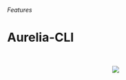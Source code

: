 _Features_
# Aurelia-CLI

<br>
<p align=center>
  <img src="https://cloud.githubusercontent.com/assets/2712405/18488760/d2ea1850-79c8-11e6-8255-cd4cd5ef7ead.png"></img>
 <br><br>
</p>
<br>